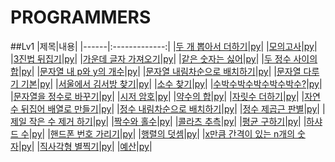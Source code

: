 PROGRAMMERS
=============
##Lv1
|제목|내용|
|------|:-------------:|
|[두 개 뽑아서 더하기](https://programmers.co.kr/learn/courses/30/lessons/68644)|[py](Programmers/level1/두개뽑아서더하기.py)|
|[모의고사](https://programmers.co.kr/learn/courses/30/lessons/42840)|[py](Programmers/level1/모의고사.py)|
|[3진법 뒤집기](https://programmers.co.kr/learn/courses/30/lessons/68935)|[py](Programmers/level1/3진법뒤집기.py)|
|[가운데 글자 가져오기](https://programmers.co.kr/learn/courses/30/lessons/12903)|[py](Programmers/level1/가운데글자가져오기.py)|
|[같은 숫자는 싫어]()|[py](Programmers/level1/같은숫자는싫어.py)|
|[두 정수 사이의 합]()|[py](Programmers/level1/두정수사이의합.py)|
|[문자열 내 p와 y의 개수]()|[py](Programmers/level1/문자열내p와y의개수.py)|
|[문자열 내림차순으로 배치하기]()|[py](Programmers/level1/문자열내림차순으로배치하기.py)|
|[문자열 다루기 기본]()|[py](Programmers/level1/문자열다루기기본.py)|
|[서울에서 김서방 찾기]()|[py](Programmers/level1/서울에서김서방찾기.py)|
|[소수 찾기]()|[py](Programmers/level1/소수찾기.py)|
|[수박수박수박수박수박수?]()|[py](Programmers/level1/수박수박수박수박수박수?.py)|
|[문자열을 정수로 바꾸기]()|[py](Programmers/level1/문자열을정수로바꾸기.py)|
|[시저 암호]()|[py](Programmers/level1/시저암호.py)|
|[약수의 합]()|[py](Programmers/level1/약수의합.py)|
|[자릿수 더하기]()|[py](Programmers/level1/자릿수더하기.py)|
|[자연수 뒤집어 배열로 만들기]()|[py](Programmers/level1/자연수뒤집어배열로만들기.py)|
|[정수 내림차순으로 배치하기]()|[py](Programmers/level1/정수내림차순으로배치하기.py)|
|[정수 제곱근 판별]()|[py](Programmers/level1/정수제곱근판별.py)|
|[제일 작은 수 제거 하기]()|[py](Programmers/level1/제일작은수제거하기.py)|
|[짝수와 홀수]()|[py](Programmers/level1/짝수와홀수.py)|
|[콜라츠 추측]()|[py](Programmers/level1/콜라츠추측.py)|
|[평균 구하기]()|[py](Programmers/level1/평균구하기.py)|
|[하샤드 수]()|[py](Programmers/level1/하샤드수.py)|
|[핸드폰 번호 가리기]()|[py](Programmers/level1/핸드폰번호가리기.py)|
|[행렬의 덧셈]()|[py](Programmers/level1/행렬의덧셈.py)|
|[x만큼 간격이 있는 n개의 숫자]()|[py](Programmers/level1/x만큼간격이있는n개의숫자.py)|
|[직사각형 별찍기]()|[py](Programmers/level1/직사각형별찍기.py)|
|[예산]()|[py](Programmers/level1/예산.py)|


